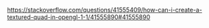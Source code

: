 https://stackoverflow.com/questions/41555409/how-can-i-create-a-textured-quad-in-opengl-1-1/41555890#41555890
